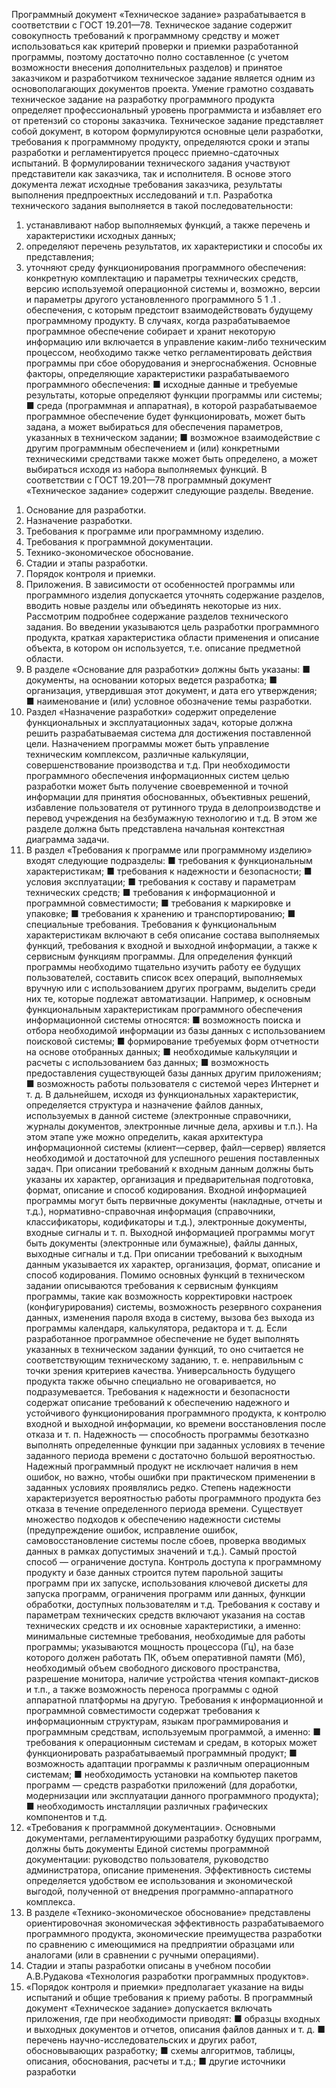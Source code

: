 Программный документ «Техническое задание» разрабатывается в соответствии с ГОСТ 19.201—78. Техническое задание содержит совокупность требований к программному средству и может использоваться как критерий проверки и приемки разработанной программы, поэтому достаточно полно составленное
(с учетом возможности внесения дополнительных разделов) и
принятое заказчиком и разработчиком техническое задание является одним из основополагающих документов проекта. Умение
грамотно создавать техническое задание на разработку программного продукта определяет профессиональный уровень программиста и избавляет его от претензий со стороны заказчика.
Техническое задание представляет собой документ, в котором
формулируются основные цели разработки, требования к программному продукту, определяются сроки и этапы разработки и
регламентируется процесс приемно-сдаточных испытаний. В формулировании технического задания участвуют представители как
заказчика, так и исполнителя. В основе этого документа лежат
исходные требования заказчика, результаты выполнения предпроектных исследований и т.п.
Разработка технического задания выполняется в такой последовательности:
1) устанавливают набор выполняемых функций, а также перечень и характеристики исходных данных;
2) определяют перечень результатов, их характеристики и способы их представления;
3) уточняют среду функционирования программного обеспечения: конкретную комплектацию и параметры технических
средств, версию используемой операционной системы и, возможно, версии и параметры другого установленного программного
5
1 .1 .
обеспечения, с которым предстоит взаимодействовать будущему
программному продукту.
В случаях, когда разрабатываемое программное обеспечение
собирает и хранит некоторую информацию или включается в управление каким-либо техническим процессом, необходимо также
четко регламентировать действия программы при сбое оборудования и энергоснабжения.
Основные факторы, определяющие характеристики разрабатываемого программного обеспечения:
■ исходные данные и требуемые результаты, которые определяют функции программы или системы;
■ среда (программная и аппаратная), в которой разрабатываемое программное обеспечение будет функционировать, может быть задана, а может выбираться для обеспечения параметров, указанных в техническом задании;
■ возможное взаимодействие с другим программным обеспечением и (или) конкретными техническими средствами также может быть определено, а может выбираться
исходя из набора выполняемых функций.
В соответствии с ГОСТ 19.201—78 программный документ
«Техническое задание» содержит следующие разделы.
Введение.
1. Основание для разработки.
2. Назначение разработки.
3. Требования к программе или программному изделию.
4. Требования к программной документации.
5. Технико-экономическое обоснование.
6. Стадии и этапы разработки.
7. Порядок контроля и приемки.
8. Приложения.
В зависимости от особенностей программы или программного
изделия допускается уточнять содержание разделов, вводить новые разделы или объединять некоторые из них. Рассмотрим подробнее содержание разделов технического задания.
Во введении указываются цель разработки программного продукта, краткая характеристика области применения и описание объекта, в котором он используется, т.е. описание предметной области.
1. В разделе «Основание для разработки» должны быть указаны:
■ документы, на основании которых ведется разработка;
■ организация, утвердившая этот документ, и дата его утверждения;
■ наименование и (или) условное обозначение темы разработки.
2. Раздел «Назначение разработки» содержит определение
функциональных и эксплуатационных задач, которые должна
решить разрабатываемая система для достижения поставленной
цели. Назначением программы может быть управление техническим комплексом, различные калькуляции, совершенствование
производства и т.д. При необходимости программного обеспечения информационных систем целью разработки может быть получение своевременной и точной информации для принятия обоснованных, объективных решений, избавление пользователя от
рутинного труда в делопроизводстве и перевод учреждения на
безбумажную технологию и т.д. В этом же разделе должна быть
представлена начальная контекстная диаграмма задачи.
3. В раздел «Требования к программе или программному изделию» входят следующие подразделы:
■ требования к функциональным характеристикам;
■ требования к надежности и безопасности;
■ условия эксплуатации;
■ требования к составу и параметрам технических средств;
■ требования к информационной и программной совместимости;
■ требования к маркировке и упаковке;
■ требования к хранению и транспортированию;
■ специальные требования.
Требования к функциональным характеристикам включают в
себя описание состава выполняемых функций, требования к входной и выходной информации, а также к сервисным функциям программы. Для определения функций программы необходимо тщательно изучить работу ее будущих пользователей, составить список
всех операций, выполняемых вручную или с использованием других программ, выделить среди них те, которые подлежат автоматизации. Например, к основным функциональным характеристикам
программного обеспечения информационной системы относятся:
■ возможность поиска и отбора необходимой информации из базы данных с использованием поисковой системы;
■ формирование требуемых форм отчетности на основе
отобранных данных;
■ необходимые калькуляции и расчеты с использованием
баз данных;
■ возможность предоставления существующей базы данных другим приложениям;
■ возможность работы пользователя с системой через Интернет и т. д.
В дальнейшем, исходя из функциональных характеристик, определяется структура и назначение файлов данных, используемых
в данной системе (электронные справочники, журналы документов, электронные личные дела, архивы и т.п.). На этом этапе уже
можно определить, какая архитектура информационной системы
(клиент—сервер, файл—сервер) является необходимой и достаточной для успешного решения поставленных задач.
При описании требований к входным данным должны быть
указаны их характер, организация и предварительная подготовка,
формат, описание и способ кодирования. Входной информацией
программы могут быть первичные документы (накладные, отчеты
и т.д.), нормативно-справочная информация (справочники, классификаторы, кодификаторы и т.д.), электронные документы,
входные сигналы и т. п. Выходной информацией программы могут
быть документы (электронные или бумажные), файлы данных,
выходные сигналы и т.д. При описании требований к выходным
данным указывается их характер, организация, формат, описание
и способ кодирования.
Помимо основных функций в техническом задании описываются требования к сервисным функциям программы, такие как
возможность корректировки настроек (конфигурирования) системы, возможность резервного сохранения данных, изменения пароля входа в систему, вызова без выхода из программы календаря, калькулятора, редактора и т. д. Если разработанное программное обеспечение не будет выполнять указанных в техническом
задании функций, то оно считается не соответствующим техническому заданию, т. е. неправильным с точки зрения критериев
качества. Универсальность будущего продукта также обычно специально не оговаривается, но подразумевается.
Требования к надежности и безопасности содержат описание
требований к обеспечению надежного и устойчивого функционирования программного продукта, к контролю входной и выходной
информации, ко времени восстановления после отказа и т. п. Надежность — способность программы безотказно выполнять определенные функции при заданных условиях в течение заданного
периода времени с достаточно большой вероятностью. Надежный
программный продукт не исключает наличия в нем ошибок, но
важно, чтобы ошибки при практическом применении в заданных
условиях проявлялись редко. Степень надежности характеризуется вероятностью работы программного продукта без отказа в течение определенного периода времени. Существует множество подходов к обеспечению надежности системы (предупреждение ошибок,
исправление ошибок, самовосстановление системы после сбоев,
проверка вводимых данных в рамках допустимых значений и т.д.).
Самый простой способ — ограничение доступа. Контроль доступа
к программному продукту и базе данных строится путем парольной
защиты программ при их запуске, использования ключевой дискеты для запуска программ, ограничения программ или данных, функции обработки, доступных пользователям и т.д.
Требования к составу и параметрам технических средств
включают указания на состав технических средств и их основные
характеристики, а именно: минимальные системные требования,
необходимые для работы программы; указываются мощность процессора (Гц), на базе которого должен работать ПК, объем оперативной памяти (Мб), необходимый объем свободного дискового
пространства, разрешение монитора, наличие устройства чтения
компакт-дисков и т.п., а также возможность переноса программы
с одной аппаратной платформы на другую.
Требования к информационной и программной совместимости
содержат требования к информационным структурам, языкам
программирования и программным средствам, используемым программой, а именно:
■ требования к операционным системам и средам, в которых может функционировать разрабатываемый программный продукт;
■ возможность адаптации программы к различным операционным системам;
■ необходимость установки на компьютер пакетов программ — средств разработки приложений (для доработки, модернизации или эксплуатации данного программного продукта);
■ необходимость инсталляции различных графических
компонентов и т.д.
4. «Требования к программной документации». Основными
документами, регламентирующими разработку будущих программ, должны быть документы Единой системы программной документации: руководство пользователя, руководство администратора, описание применения.
Эффективность системы определяется удобством ее использования и экономической выгодой, полученной от внедрения программно-аппаратного комплекса.
5. В разделе «Технико-экономическое обоснование» представлены ориентировочная экономическая эффективность разрабатываемого программного продукта, экономические преимущества
разработки по сравнению с имеющимися на предприятии образцами или аналогами (или в сравнении с ручными операциями).
6. Стадии и этапы разработки описаны в учебном пособии
А.В.Рудакова «Технология разработки программных продуктов».
7. «Порядок контроля и приемки» предполагает указание на
виды испытаний и общие требования к приему работы.
В программный документ «Техническое задание» допускается
включать приложения, где при необходимости приводят:
■ образцы входных и выходных документов и отчетов, описания файлов данных и т. д.
■ перечень научно-исследовательских и других работ, обосновывающих разработку;
■ схемы алгоритмов, таблицы, описания, обоснования, расчеты и т.д.;
■ другие источники разработки
